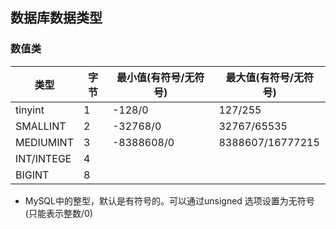 ## 数据库数据类型

### 数值类

|  类型   | 字节  | 最小值(有符号/无符号)  | 最大值(有符号/无符号) |
|  ----  | ----  | --------------------- | ------------------- |
| tinyint   | 1 | -128/0            |        127/255           | 
| SMALLINT  | 2 | -32768/0          |        32767/65535       | 
| MEDIUMINT | 3 | -8388608/0        |       8388607/16777215   | 
| INT/INTEGE| 4 |                   |                          |
| BIGINT    | 8 |                   |                          |

- MySQL中的整型，默认是有符号的。可以通过unsigned 选项设置为无符号(只能表示整数/0)

